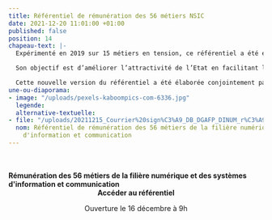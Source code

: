 ```yaml
---
title: Référentiel de rémunération des 56 métiers NSIC
date: 2021-12-20 11:01:00 +01:00
published: false
position: 14
chapeau-text: |-
  Expérimenté en 2019 sur 15 métiers en tension, ce référentiel a été étendu aux 56 métiers de la filière numérique de l’Etat.

  Son objectif est d’améliorer l’attractivité de l’Etat en facilitant le recrutement de contractuels et en prenant en compte l’expertise et les compétences détenues par les candidats, sans considération de leur niveau de diplôme.

  Cette nouvelle version du référentiel a été élaborée conjointement par la DINUM, la DGAFP et la DB.
une-ou-diaporama:
- image: "/uploads/pexels-kaboompics-com-6336.jpg"
  legende: 
  alternative-textuelle: 
- file: "/uploads/20211215_Courrier%20sign%C3%A9_DB_DGAFP_DINUM_r%C3%A9f%C3%A9rentiel%20r%C3%A9mun%C3%A9ration%20NSIC-9a42c6.PDF"
  nom: Référentiel de rémunération des 56 métiers de la filière numérique et des systèmes
    d'information et communication
---
```


<br>
<br>
<div class="panel">
<b>Rémunération des 56 métiers de la filière numérique et des systèmes d'information et communication</b> 
<div align="center"><a [20211215_Courrier signé_DB_DGAFP_DINUM_référentiel rémunération NSIC.PDF](/uploads/20211215_Courrier%20sign%C3%A9_DB_DGAFP_DINUM_r%C3%A9f%C3%A9rentiel%20r%C3%A9mun%C3%A9ration%20NSIC.PDF)class="button"><b>Accéder au référentiel</b></a><p class="ouverture">Ouverture le 16 décembre à 9h</p></div>
</div>